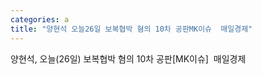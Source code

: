 ```yaml
---
categories: a
title: "양현석 오늘26일 보복협박 혐의 10차 공판MK이슈  매일경제"
---
```

양현석, 오늘(26일) 보복협박 혐의 10차 공판[MK이슈]&nbsp;&nbsp;매일경제